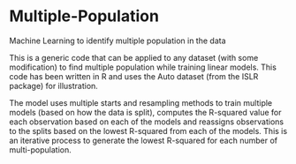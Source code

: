 # Multiple-Population
Machine Learning to identify multiple population in the data

This is a generic code that can be applied to any dataset (with some modification) to find multiple population while training linear models. This code has been written in R and uses the Auto dataset (from the ISLR package) for illustration. 

The model uses multiple starts and resampling methods to train multiple models (based on how the data is split), computes the R-squared value for each observation based on each of the models and reassigns observations to the splits based on the lowest R-squared from each of the models. This is an iterative process to generate the lowest R-squared for each number of multi-population.
